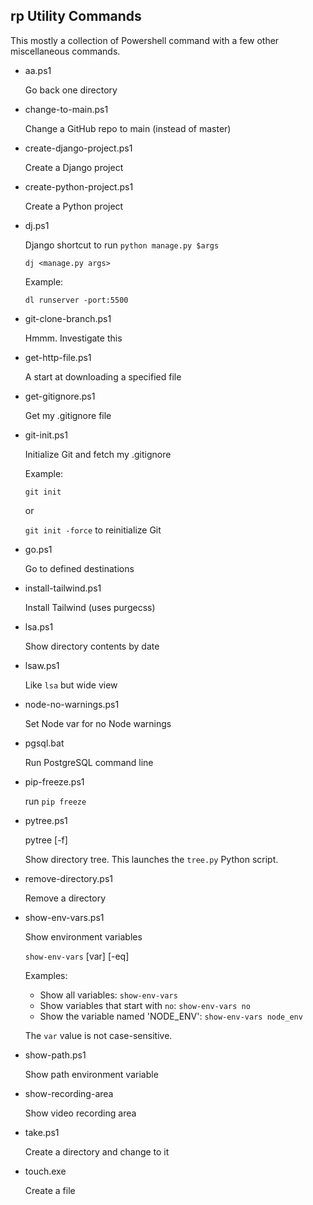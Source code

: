 ## rp Utility Commands

This mostly a collection of Powershell command with a few other miscellaneous commands.

* aa.ps1

    Go back one directory

* change-to-main.ps1

    Change a GitHub repo to main (instead of master)

* create-django-project.ps1

    Create a Django project <directory>

* create-python-project.ps1

    Create a Python project <directory>

* dj.ps1

    Django shortcut to run `python manage.py $args`

    `dj <manage.py args>`

    Example:

    `dl runserver -port:5500`

* git-clone-branch.ps1

    Hmmm. Investigate this

* get-http-file.ps1

    A start at downloading a specified file

* get-gitignore.ps1

    Get my .gitignore file

* git-init.ps1

    Initialize Git and fetch my .gitignore

    Example:

    `git init`

    or

    `git init -force` to reinitialize Git

* go.ps1

    Go to defined destinations

* install-tailwind.ps1

    Install Tailwind (uses purgecss)

* lsa.ps1

    Show directory contents by date

* lsaw.ps1

    Like `lsa` but wide view

* node-no-warnings.ps1

    Set Node var for no Node warnings

* pgsql.bat

    Run PostgreSQL command line

* pip-freeze.ps1

    run `pip freeze`

* pytree.ps1

    pytree [-f] <directory>

    Show directory tree. This launches the `tree.py` Python script.

* remove-directory.ps1

    Remove a directory

* show-env-vars.ps1

    Show environment variables

    `show-env-vars` [var] [-eq]

    Examples:
    * Show all variables: `show-env-vars`
    * Show variables that start with `no`: `show-env-vars no`
    * Show the variable named 'NODE_ENV': `show-env-vars node_env`

    The `var` value is not case-sensitive.

* show-path.ps1

    Show path environment variable

* show-recording-area

    Show video recording area

* take.ps1

    Create a directory and change to it

* touch.exe

    Create a file
